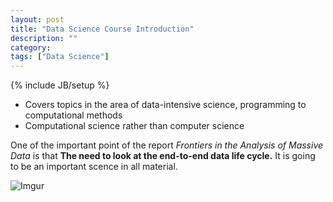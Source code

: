 ```yaml
---
layout: post
title: "Data Science Course Introduction"
description: ""
category: 
tags: ["Data Science"]
---
```

{% include JB/setup %}

+ Covers topics in the area of data-intensive science, programming to computational methods
+ Computational science rather than computer science 

One of the important point of the report *Frontiers in the Analysis of Massive Data*
is that **The need to look at the end-to-end data life cycle.** It is going to be an 
important scence in all material.

![Imgur](http://i.imgur.com/iT5xEQm.png)

